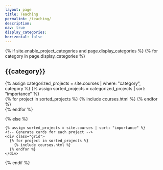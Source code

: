 ```yaml
---
layout: page
title: Teaching
permalink: /teaching/
description:
nav: true
display_categories: 
horizontal: false
---
```


<div class="projects">
  {% if site.enable_project_categories and page.display_categories %}
  <!-- Display categorized projects -->
    {% for category in page.display_categories %}
      <h2 class="category">{{category}}</h2>
      {% assign categorized_projects = site.courses | where: "category", category %}
      {% assign sorted_projects = categorized_projects | sort: "importance" %}
      <!-- Generate cards for each project -->
      <div class="grid">
        {% for project in sorted_projects %}
          {% include courses.html %}
        {% endfor %}
      </div>
    {% endfor %}

  {% else %}
  <!-- Display projects without categories -->
    {% assign sorted_projects = site.courses | sort: "importance" %}
    <!-- Generate cards for each project -->
    <div class="grid">
      {% for project in sorted_projects %}
        {% include courses.html %}
      {% endfor %}
    </div>
  {% endif %}

</div>

<div>
<br><br><br>
</div>

